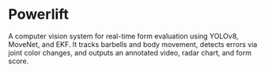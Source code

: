 # Powerlift
A computer vision system for real-time form evaluation using YOLOv8, MoveNet, and EKF. It tracks barbells and body movement, detects errors via joint color changes, and outputs an annotated video, radar chart, and form score.
